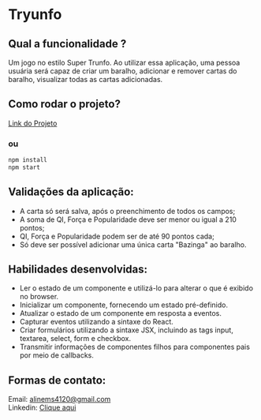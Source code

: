 # Tryunfo

## Qual a funcionalidade ?
Um jogo no estilo Super Trunfo. Ao utilizar essa aplicação, uma pessoa usuária será capaz de criar um baralho, adicionar e remover cartas do baralho, visualizar todas as cartas adicionadas.

## Como rodar o projeto?
<a href="https://aline-ms-tryunfo.surge.sh/" target="_blank">Link do Projeto</a>
### ou
```bash
npm install
npm start
```

## Validações da aplicação:
- A carta só será salva, após o preenchimento de todos os campos;
- A soma de QI, Força e Popularidade deve ser menor ou igual a 210 pontos;
- QI, Força e Popularidade podem ser de até 90 pontos cada;
- Só deve ser possível adicionar uma única carta "Bazinga" ao baralho.

## Habilidades desenvolvidas:
- Ler o estado de um componente e utilizá-lo para alterar o que é exibido no browser.
- Inicializar um componente, fornecendo um estado pré-definido.
- Atualizar o estado de um componente em resposta a eventos.
- Capturar eventos utilizando a sintaxe do React.
- Criar formulários utilizando a sintaxe JSX, incluindo as tags input, textarea, select, form e checkbox.
- Transmitir informações de componentes filhos para componentes pais por meio de callbacks.

## Formas de contato:
Email: alinems4120@gmail.com <br>
Linkedin: <a href="https://www.linkedin.com/in/alinemourasantos-dev/" target="_blank">Clique aqui</a>
